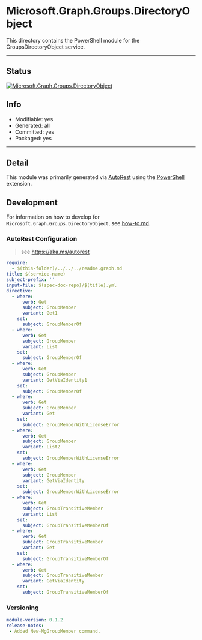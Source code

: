 <!-- region Generated -->
# Microsoft.Graph.Groups.DirectoryObject
This directory contains the PowerShell module for the GroupsDirectoryObject service.

---
## Status
[![Microsoft.Graph.Groups.DirectoryObject](https://img.shields.io/powershellgallery/v/Microsoft.Graph.Groups.DirectoryObject.svg?style=flat-square&label=Microsoft.Graph.Groups.DirectoryObject "Microsoft.Graph.Groups.DirectoryObject")](https://www.powershellgallery.com/packages/Microsoft.Graph.Groups.DirectoryObject/)

## Info
- Modifiable: yes
- Generated: all
- Committed: yes
- Packaged: yes

---
## Detail
This module was primarily generated via [AutoRest](https://github.com/Azure/autorest) using the [PowerShell](https://github.com/Azure/autorest.powershell) extension.

## Development
For information on how to develop for `Microsoft.Graph.Groups.DirectoryObject`, see [how-to.md](how-to.md).
<!-- endregion -->

### AutoRest Configuration

> see https://aka.ms/autorest

``` yaml
require:
  - $(this-folder)/../../../readme.graph.md
title: $(service-name)
subject-prefix: ''
input-file: $(spec-doc-repo)/$(title).yml
directive:
  - where:
      verb: Get
      subject: GroupMember
      variant: Get1
    set:
      subject: GroupMemberOf
  - where:
      verb: Get
      subject: GroupMember
      variant: List
    set:
      subject: GroupMemberOf
  - where:
      verb: Get
      subject: GroupMember
      variant: GetViaIdentity1
    set:
      subject: GroupMemberOf
  - where:
      verb: Get
      subject: GroupMember
      variant: Get
    set:
      subject: GroupMemberWithLicenseError
  - where:
      verb: Get
      subject: GroupMember
      variant: List2
    set:
      subject: GroupMemberWithLicenseError
  - where:
      verb: Get
      subject: GroupMember
      variant: GetViaIdentity
    set:
      subject: GroupMemberWithLicenseError
  - where:
      verb: Get
      subject: GroupTransitiveMember
      variant: List
    set:
      subject: GroupTransitiveMemberOf
  - where:
      verb: Get
      subject: GroupTransitiveMember
      variant: Get
    set:
      subject: GroupTransitiveMemberOf
  - where:
      verb: Get
      subject: GroupTransitiveMember
      variant: GetViaIdentity
    set:
      subject: GroupTransitiveMemberOf
```
### Versioning

``` yaml
module-version: 0.1.2
release-notes:
 - Added New-MgGroupMember command.
```
